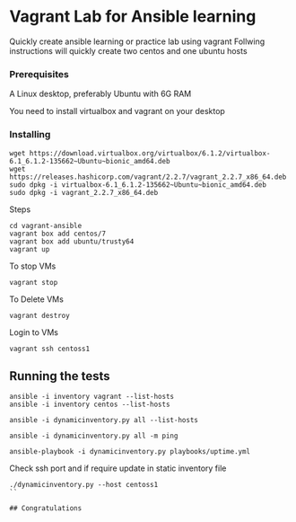 # Vagrant Lab for Ansible learning

Quickly create ansible learning or practice lab using vagrant
Follwing instructions will quickly create two centos and one ubuntu hosts


### Prerequisites
A Linux desktop, preferably Ubuntu with 6G RAM

You need to install virtualbox and vagrant on your desktop


### Installing

```
wget https://download.virtualbox.org/virtualbox/6.1.2/virtualbox-6.1_6.1.2-135662~Ubuntu~bionic_amd64.deb
wget https://releases.hashicorp.com/vagrant/2.2.7/vagrant_2.2.7_x86_64.deb
sudo dpkg -i virtualbox-6.1_6.1.2-135662~Ubuntu~bionic_amd64.deb
sudo dpkg -i vagrant_2.2.7_x86_64.deb

```


Steps

```
cd vagrant-ansible
vagrant box add centos/7
vagrant box add ubuntu/trusty64
vagrant up

```

To stop VMs
```
vagrant stop
```
To Delete VMs
```
vagrant destroy
```
Login to VMs

```
vagrant ssh centoss1
```

## Running the tests

```
ansible -i inventory vagrant --list-hosts
ansible -i inventory centos --list-hosts

ansible -i dynamicinventory.py all --list-hosts

ansible -i dynamicinventory.py all -m ping

ansible-playbook -i dynamicinventory.py playbooks/uptime.yml
```

Check ssh port and if require update in static inventory file

```
./dynamicinventory.py --host centoss1
``

## Congratulations
